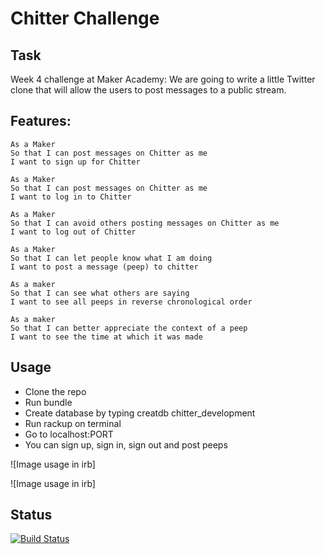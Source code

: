 # Chitter Challenge

Task
----
Week 4 challenge at Maker Academy: We are going to write a little Twitter clone that will allow the users to post messages to a public stream.

Features:
-------

```
As a Maker
So that I can post messages on Chitter as me
I want to sign up for Chitter

As a Maker
So that I can post messages on Chitter as me
I want to log in to Chitter

As a Maker
So that I can avoid others posting messages on Chitter as me
I want to log out of Chitter

As a Maker
So that I can let people know what I am doing  
I want to post a message (peep) to chitter

As a maker
So that I can see what others are saying  
I want to see all peeps in reverse chronological order

As a maker
So that I can better appreciate the context of a peep
I want to see the time at which it was made
```

Usage
----
- Clone the repo
- Run bundle
- Create database by typing creatdb chitter_development
- Run rackup on terminal
- Go to localhost:PORT
- You can sign up, sign in, sign out and post peeps

![Image usage in irb]

![Image usage in irb]

Status
-----
[![Build Status](https://travis-ci.org/makersacademy/chitter-challenge.svg?branch=master)](https://travis-ci.org/makersacademy/chitter-challenge)
